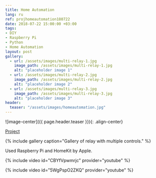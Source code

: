 ```yaml
---
title: Home Automation
lang: ru
ref: projhomeautomation180722
date: 2018-07-22 15:00:00 +03:00
tags:
- DIY
- Raspberry Pi
- Python
- Home Automation
layout: post
gallery:
  - url: /assets/images/multi-relay-1.jpg
    image_path: /assets/images/multi-relay-1.jpg
    alt: "placeholder image 1"
  - url: /assets/images/multi-relay-2.jpg
    image_path: /assets/images/multi-relay-2.jpg
    alt: "placeholder image 2"
  - url: /assets/images/multi-relay-3.jpg
    image_path: /assets/images/multi-relay-3.jpg
    alt: "placeholder image 3"
header:
  teaser: "/assets/images/homeautomation.jpg"
---
```


![image-center]({{ page.header.teaser }}){: .align-center}

[Project](https://github.com/akarazeevprojects/HomeAutomation)

{% include gallery caption="Gallery of relay with multiple controls." %}

Used Raspberry Pi and HomeKit by Apple.

{% include video id="CBYfVpwmrjc" provider="youtube" %}

{% include video id="5WgPspO2ZKQ" provider="youtube" %}
